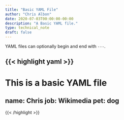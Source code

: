 ```yaml
---
title: "Basic YAML File"
author: "Chris Albon"
date: 2020-07-03T00:00:00-00:00
description: "A Basic YAML file."
type: technical_note
draft: false
---
```


YAML files can optionally begin and end with `---`.

{{< highlight yaml >}}
---
# This is a basic YAML file
name: Chris
job: Wikimedia
pet: dog
---
{{< /highlight >}}